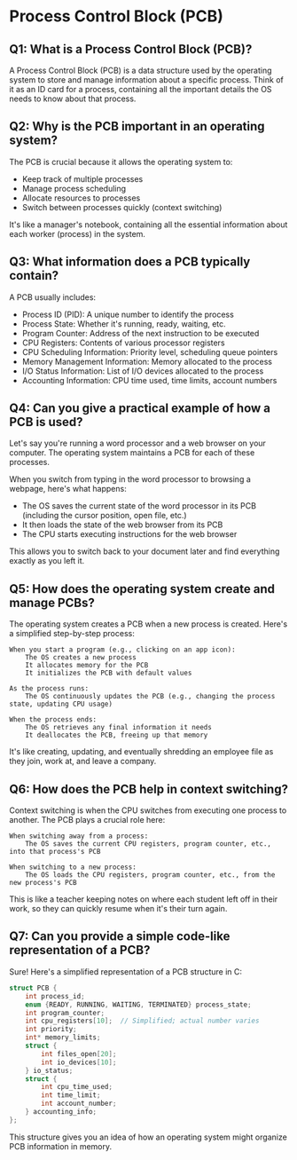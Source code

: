 # Process Control Block (PCB)
## Q1: What is a Process Control Block (PCB)?

A Process Control Block (PCB) is a data structure used by the operating system to store and manage information about a specific process. Think of it as an ID card for a process, containing all the important details the OS needs to know about that process.

## Q2: Why is the PCB important in an operating system?

The PCB is crucial because it allows the operating system to:

- Keep track of multiple processes
- Manage process scheduling
- Allocate resources to processes
- Switch between processes quickly (context switching)

It's like a manager's notebook, containing all the essential information about each worker (process) in the system.

## Q3: What information does a PCB typically contain?

A PCB usually includes:

- Process ID (PID): A unique number to identify the process
- Process State: Whether it's running, ready, waiting, etc.
- Program Counter: Address of the next instruction to be executed
- CPU Registers: Contents of various processor registers
- CPU Scheduling Information: Priority level, scheduling queue pointers
- Memory Management Information: Memory allocated to the process
- I/O Status Information: List of I/O devices allocated to the process
- Accounting Information: CPU time used, time limits, account numbers

## Q4: Can you give a practical example of how a PCB is used?

Let's say you're running a word processor and a web browser on your computer. The operating system maintains a PCB for each of these processes.

When you switch from typing in the word processor to browsing a webpage, here's what happens:

- The OS saves the current state of the word processor in its PCB (including the cursor position, open file, etc.)
- It then loads the state of the web browser from its PCB
- The CPU starts executing instructions for the web browser

This allows you to switch back to your document later and find everything exactly as you left it.

## Q5: How does the operating system create and manage PCBs?

The operating system creates a PCB when a new process is created. Here's a simplified step-by-step process:

    When you start a program (e.g., clicking on an app icon):
        The OS creates a new process
        It allocates memory for the PCB
        It initializes the PCB with default values

    As the process runs:
        The OS continuously updates the PCB (e.g., changing the process state, updating CPU usage)

    When the process ends:
        The OS retrieves any final information it needs
        It deallocates the PCB, freeing up that memory

It's like creating, updating, and eventually shredding an employee file as they join, work at, and leave a company.

## Q6: How does the PCB help in context switching?

Context switching is when the CPU switches from executing one process to another. The PCB plays a crucial role here:

    When switching away from a process:
        The OS saves the current CPU registers, program counter, etc., into that process's PCB

    When switching to a new process:
        The OS loads the CPU registers, program counter, etc., from the new process's PCB

This is like a teacher keeping notes on where each student left off in their work, so they can quickly resume when it's their turn again.

## Q7: Can you provide a simple code-like representation of a PCB?

Sure! Here's a simplified representation of a PCB structure in C:

```c
struct PCB {
    int process_id;
    enum {READY, RUNNING, WAITING, TERMINATED} process_state;
    int program_counter;
    int cpu_registers[10];  // Simplified; actual number varies
    int priority;
    int* memory_limits;
    struct {
        int files_open[20];
        int io_devices[10];
    } io_status;
    struct {
        int cpu_time_used;
        int time_limit;
        int account_number;
    } accounting_info;
};
```

This structure gives you an idea of how an operating system might organize PCB information in memory.